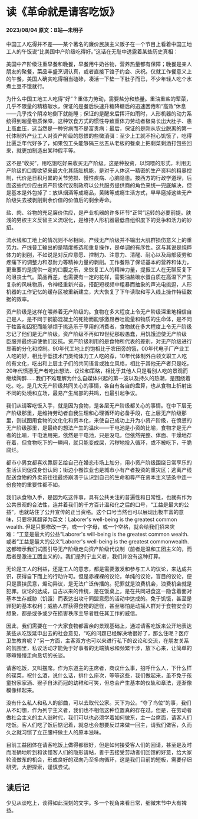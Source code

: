 # 读《革命就是请客吃饭》

#### 2023/08/04 原文：B站—未明子


中国工人吃得并不差——某个著名的廉价民族主义贩子在一个节目上看着中国工地工人的午饭说“比美国中产阶级吃得好。”这话在无耻中透露着某些历史真相：

美国中产阶级注重早餐和晚餐，早餐用牛奶谷物，营养热量都有保障；晚餐是亲人朋友的聚餐，菜品丰盛烹调认真，或者直接下馆子约会、庆祝。仅就工作餐意义上的午餐，美国人确实吃得相当磕碜，凑活一下垫一下肚子而已，不少年轻人吃个水煮土豆不饿就行。

为什么中国工地工人吃得“好”？重体力劳动，需要盐分和热量。重油重盐的荤菜，几乎不限量的精粮碳水，保证的是餐后快速升糖降糖后的迅速困倦和“高效”休息——几乎找个阴凉地倒下就能睡；保证的是醒来后挥汗如雨时，人形机器的动力系统得到超量物质保障，这种饮食方式的惯性导致重体力劳动者极易长出大肚子、患上高血压，这当然是一种穷病而不是富贵病；最后，保证的是刚从农业脱离的第一代体制外产业工人对资产阶级的怨恨的些微消弭：至少上工就不担心饥饿了，吃得比匮乏年代好多了，如果包工头能够隔三岔五从老板的餐桌上把剩菜剩酒打包些回来，就更加制造出某种假平等。

这不是“收买”，用吃饱吃好来收买无产阶级。这是种投资，以饲喂的形式，利用无产阶级的口腹欲望来最大化其肠肚机能，是对于人体这一精密的生产资料的粗暴控制，代价是日积月累的关节劳损、慢性疾病、心脑隐患。按西方的行政学道理，后面这些代价应由资产阶级代议制政府以公共服务提供商的角色来统一兜底解决，但是基本是外包掉了：放纵烟酒等成瘾品，黄赌等成瘾生活方式，早早磨掉这些无产阶级失去被剥削剩余价值的价值后的剩余寿命。

盐、肉、谷物的充足廉价供应，是产业机器的许多环节“正常”运转的必要前提。肤浅的男权主义反智主义流氓化，是维持人形机器最低自组织度下的竞争和活力的妙招。

流水线和工地上的情况则不尽相同。产线无产阶级并不输出大肌群损伤意义上的重劳力。产线普工输出的是精度拣选和重复操作，是单调的有序性。这与其说是纯粹体力的剥削，不如说是对反应意愿、控制力、注意力、清醒、耐心以及局部疲劳和疼痛下的调整力和忍耐力等精神力量的剥削。工作餐除了保证基本的营养和体力，更重要的是提供一定的口腹之乐，来恢复工人的精神力量，提振工人在无聊反复下的沮丧士气。菜品再差，也需要有一定的花样，需要油盐碳水蛋白质在高温下产生复杂的风味物质，令神经重新兴奋，搭配短视频中粗暴而抽象的声光电挑逗，人形机器的工作记忆的缓存区被重新建立，大大恢复了下午读取和写入线上操作特征数据的效率。

资产阶级是这样在喂养着无产阶级的。食物在多大程度上令无产阶级深重地相信自己是人，是不同于钢筋混凝土的死物而能够激昂吞吐能量和物质的生命体，是不同于牲畜和囚犯而能够烦于挑选乐于享用的消费者，食物就在多大程度上令无产阶级忘记了他们是无产阶级。资产阶级不再如19世纪那般愚蠢，用饥饿迫使无产阶级臣服并最终迫使他们反抗。资产阶级利用的是食物所代表的差别，对无产阶级进行显著的分化和控制。90年代工地上的饱相比于农田旁的饿，00年代电子厂产业工人吃的好，相比于低技术门类纯体力工人吃的孬，10年代体制外白领文职工人吃的有文化，吃出和上层主子们的共同语言或独立风格，相比于其他无产者只是吃，20年代愤懑无产者吃出想法、议论和策略，相比于其他人只是看别人吃的景观而继续陶醉……我们不难理解为什么自媒体兴起的第一波以及持久的热潮，是围绕着吃。吃，是几大无产阶级共同关心的事情，各自有各自的盘算，也从食物上折射出不同的处境和立场，最易产生局部的共鸣，也最引起争议。

我们从请客吃饭入手，就是因为食物，是各层无产阶级都关心的事情。在中下层无产阶级那里，是维持劳动者自我生理和心理循环的必备手段，在上层无产阶级那里，则试图用食物的文化化和资本化，来使自己成功上升为小资产阶级，在愤懑的无产阶级那里，是最终的想法产生的温床——干电池是小资的比喻，食物才是无产者的比喻，干电池用完，依然是干电池，只是没电，但依然完整、体面、干燥地存在着，但食物吃下的一瞬间，就只能变成屎，污秽地投入循环，或不被吃下，干脆腐烂。

都市小男女都喜欢靠厨艺给自己在婚恋市场上加分，用小资产阶级围绕日常享乐的生活认同促成身份认同；街边小餐饮业也是城市小有产者投资的重灾区；逃离产线配送食物的外卖员往往最终崩溃于认识到自己的生命和尊严在资本主义链条中连一份食物的重要性都不如。

我们从食物入手，是因为吃这件事，具有公共关注的普遍性和日常性，也就有作为公共景观的合法性，连并着我们的千方百计温和化之后的口号，“工益是最大的公益”，也就站住了公开宣传的正当资格。这个口号当然也可以展现出极丰富的意味，只要将其翻译为英文：Laborer's well-being is the greatest common wealth. 但是只要修改一字，或一个字母，或一个空格，就会给我们招来灾难：“工意是最大的公益”Laborer's will-being is the greatest common wealth. 或者“工益是最大的公义”Laborer's well-being is the greatest commonwealth.这都暗示我们试图引导无产阶级走向资产阶级代议制（前者是温和工团主义的，而后者是激进工团主义的）。我们是列宁主义者，我们并没有这种打算。

无论是工人的利益，还是工人的意志，都是需要激发和参与工人的议论，来达成共识，获得自下而上的行动许可。但是赤裸裸的议论，单纯的议论，盲目的议论，便只是裹挟民意，煽动异议，是无法广泛传播的。犯罪就是浪费机会，浪费机会就是犯罪。议论的达成，自古以来的传统，是在饭桌上，是在共同进食这一隐含着面对基本生存威胁（饥饿）而表达出攻守同盟意愿的活动中达成的。免于饥饿，甚至是罪犯的基本权利；威胁人群获得食物的途径，甚至哪怕是动摇人群对于食物安全的想象，都是或多或少在损害秩序主导者胜任其工作的威信。

因此，我们需要在一个大家食物都富余的景观基础上，通过请客吃饭来公开地表达某些从吃饭延申出去的社会意见，“吃的问题已经解决地很好了，那么住呢？医疗卫生教育呢？”另一方面，主客双方也可以来进行私下的议论和交流，在朋友关系的氛围里，私议活动才能免于好事者的无端猜忌和频繁干涉，放下心来，让简单的寒暄慢慢走向恳切的长谈。

请客吃饭，又叫摆席。作为东道主的主席者，商议什么事，招呼什么人，下什么样的碟菜，祝什么酒，说什么话，排什么座次，等等这些，我们做起来，虽不免于孩童扮家家酒、猴子自沐而冠的幼稚和可笑，但总会产生基本的仪轨和章法，逐渐像模像样起来。

没有什么私人和私人的部曲，可以去取代公家。天下为公。“夺了鸟位”的事，我们从不幻想，作为列宁主义者，我们也不相信这种位置真的存在过。但是，在劳动者做社会主义的主人翁时代，我们可以也必须学着如何做东，主一台席面，请客人们吃饭。客人们吃了饭后惦记着，就总也会想要反过来做一回主，请我们做客，久而久之就习惯了立正腰杆做主人的原本滋味。

目前工益团体在请客吃饭上做得都很好，但是如何接受客人们的回请，甚至是及时而准确地听到和读懂客人们的隐形请帖，善于去接受劳动者们回馈的好意，给大家轮流做东的机会，形成良好的双向乃至多向循环，这是我们目前的短板，需要仔细研究，大胆探索，谨慎尝试。


## 读后记

少见从谈吃上，谈得如此深刻的文字。多一个视角来看日常，细微末节中大有裨益。
